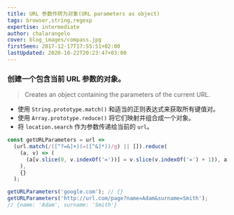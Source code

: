 ```yaml
---
title: URL 参数作转为对象(URL parameters as object)
tags: browser,string,regexp
expertise: intermediate
author: chalarangelo
cover: blog_images/compass.jpg
firstSeen: 2017-12-17T17:55:51+02:00
lastUpdated: 2020-10-22T20:23:47+03:00
---
```


### 创建一个包含当前 URL 参数的对象。
> Creates an object containing the parameters of the current URL.

- 使用 `String.prototype.match()` 和适当的正则表达式来获取所有键值对。
- 使用 `Array.prototype.reduce()` 将它们映射并组合成一个对象。
- 将 `location.search` 作为参数传递给当前的 `url`。

```js
const getURLParameters = url =>
  (url.match(/([^?=&]+)(=([^&]*))/g) || []).reduce(
    (a, v) => (
      (a[v.slice(0, v.indexOf('='))] = v.slice(v.indexOf('=') + 1)), a
    ),
    {}
  );
```

```js
getURLParameters('google.com'); // {}
getURLParameters('http://url.com/page?name=Adam&surname=Smith');
// {name: 'Adam', surname: 'Smith'}
```
